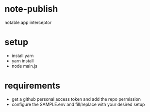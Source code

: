 # note-publish
notable.app interceptor


# setup
- install yarn
- yarn install
- node main.js

# requirements
- get a github personal access token and add the repo permission
- configure the SAMPLE.env and fill/replace with your desired setup